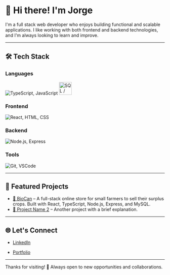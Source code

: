 # 👋 Hi there! I'm Jorge

I'm a full stack web developer who enjoys building functional and scalable applications. I like working with both frontend and backend technologies, and I'm always looking to learn and improve.

---

## 🛠️ Tech Stack

### Languages  
<p>
  <img src="https://skillicons.dev/icons?i=ts,js" alt="TypeScript, JavaScript" />
  <img src="https://cdn.jsdelivr.net/gh/devicons/devicon/icons/mysql/mysql-original.svg" height="40" alt="SQL / MySQL" title="SQL / MySQL" />
</p>


### Frontend  
<p>
  <img src="https://skillicons.dev/icons?i=react,html,css" alt="React, HTML, CSS" />
</p>

### Backend  
<p>
  <img src="https://skillicons.dev/icons?i=nodejs,express" alt="Node.js, Express" />
</p>

### Tools  
<p>
  <img src="https://skillicons.dev/icons?i=git,vscode" alt="Git, VSCode" />
</p>

---

## 📌 Featured Projects

- [🔗 BioCan](https://github.com/TuUsuario/BioCan) – A full-stack online store for small farmers to sell their surplus crops. Built with React, TypeScript, Node.js, Express, and MySQL.
- [🔗 Project Name 2](#) – Another project with a brief explanation.


---

## 🌐 Let's Connect

- [LinkedIn](https://www.linkedin.com/in/jorge-alonso-victorero-326503365)

- [Portfolio](https://jorgealonsov-portfolio.vercel.app/)

---

Thanks for visiting! 🚀 Always open to new opportunities and collaborations.
